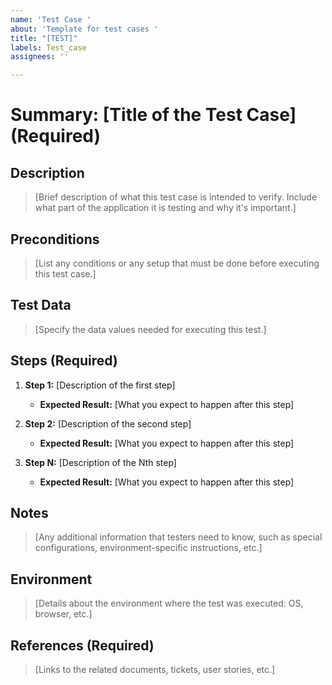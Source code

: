 ```yaml
---
name: 'Test Case '
about: 'Template for test cases '
title: "[TEST]"
labels: Test_case
assignees: ''

---
```


# Summary: [Title of the Test Case] (Required)

## Description
> [Brief description of what this test case is intended to verify. Include what part of the application it is testing and why it's important.]

## Preconditions
> [List any conditions or any setup that must be done before executing this test case.]


## Test Data
> [Specify the data values needed for executing this test.]

## Steps (Required)
1. **Step 1:** [Description of the first step]
   - **Expected Result:** [What you expect to happen after this step]

2. **Step 2:** [Description of the second step]
   - **Expected Result:** [What you expect to happen after this step]

3. **Step N:** [Description of the Nth step]
   - **Expected Result:** [What you expect to happen after this step]

## Notes
> [Any additional information that testers need to know, such as special configurations, environment-specific instructions, etc.]

## Environment
> [Details about the environment where the test was executed:  OS, browser, etc.]

## References  (Required)
> [Links to the related documents, tickets, user stories, etc.]
